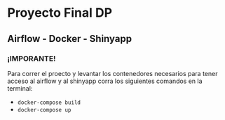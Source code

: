 # Proyecto Final DP
## Airflow - Docker - Shinyapp

### ¡IMPORANTE!
Para correr el proecto y levantar los contenedores necesarios para tener acceso al airflow y al shinyapp corra los siguientes comandos en la terminal:

- `docker-compose build`
- `docker-compose up`
